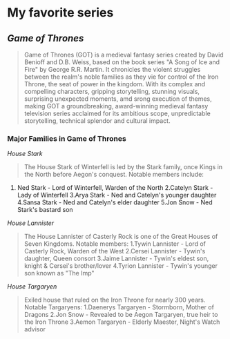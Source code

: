 # My favorite series

## *Game of Thrones*
> Game of Thrones (GOT) is a medieval fantasy series created by David Benioff and D.B. Weiss, based on the book series "A Song of Ice and Fire" by George R.R. Martin. It chronicles the violent struggles between the realm's noble families as they vie for control of the Iron Throne, the seat of power in the kingdom. With its complex and compelling characters, gripping storytelling, stunning visuals, surprising unexpected moments, amd srong execution of themes, making GOT a  groundbreaking, award-winning medieval fantasy television series acclaimed for its ambitious scope, unpredictable storytelling, technical splendor and cultural impact. 

### **Major Families in Game of Thrones**
*House Stark*
> The House Stark of Winterfell is led by the Stark family, once Kings in the North before Aegon's conquest. Notable members include:
1. Ned Stark - Lord of Winterfell, Warden of the North
2.Catelyn Stark - Lady of Winterfell
3.Arya Stark - Ned and Catelyn's younger daughter
4.Sansa Stark - Ned and Catelyn's elder daughter
5.Jon Snow - Ned Stark's bastard son

*House Lannister*
> The House Lannister of Casterly Rock is one of the Great Houses of Seven Kingdoms. Notable members:
1.Tywin Lannister - Lord of Casterly Rock, Warden of the West
2.Cersei Lannister - Tywin's daughter, Queen consort
3.Jaime Lannister - Tywin's eldest son, knight & Cersei's brother/lover
4.Tyrion Lannister - Tywin's younger son known as "The Imp"

*House Targaryen*
> Exiled house that ruled on the Iron Throne for nearly 300 years. Notable Targaryens:
1.Daenerys Targaryen - Stormborn, Mother of Dragons
2.Jon Snow - Revealed to be Aegon Targaryen, true heir to the Iron Throne
3.Aemon Targaryen - Elderly Maester, Night's Watch advisor
